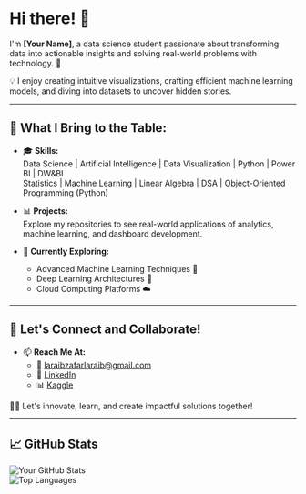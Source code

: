 # Hi there! 👋

I'm **[Your Name]**, a data science student passionate about transforming data into actionable insights and solving real-world problems with technology. 🌟  

💡 I enjoy creating intuitive visualizations, crafting efficient machine learning models, and diving into datasets to uncover hidden stories.  

---

## 🌟 What I Bring to the Table:
- 🎓 **Skills:**  
   Data Science | Artificial Intelligence | Data Visualization | Python | Power BI | DW&BI  
   Statistics | Machine Learning | Linear Algebra | DSA | Object-Oriented Programming (Python)  

- 📊 **Projects:**  
   Explore my repositories to see real-world applications of analytics, machine learning, and dashboard development.

- 🌱 **Currently Exploring:**  
   - Advanced Machine Learning Techniques 🤖  
   - Deep Learning Architectures 🧠  
   - Cloud Computing Platforms ☁️  

---

## 🚀 Let's Connect and Collaborate!
- 📫 **Reach Me At:**  
   - 📧 laraibzafarlaraib@gmail.com
   - 💼 [LinkedIn]([https://www.linkedin.com/in/laraib-zafar-5465a5267/])  
   - 📊 [Kaggle]([https://www.kaggle.com/laraibzafarlaraib])

👨‍💻 Let's innovate, learn, and create impactful solutions together!  

---

## 📈 GitHub Stats

![Your GitHub Stats](https://github-readme-stats.vercel.app/api?username=your-github-username&show_icons=true&theme=radical)  
![Top Languages](https://github-readme-stats.vercel.app/api/top-langs/?username=your-github-username&layout=compact&theme=radical)
